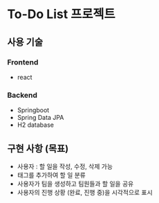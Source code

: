 # To-Do List 프로젝트

## 사용 기술

### Frontend

- react

### Backend

- Springboot
- Spring Data JPA
- H2 database


## 구현 사항 (목표)

- 사용자 : 할 일을 작성, 수정, 삭제 가능
- 태그를 추가하여 할 일 분류
- 사용자가 팀을 생성하고 팀원들과 할 일을 공유
- 사용자의 진행 상황 (완료, 진행 중)을 시각적으로 표시


